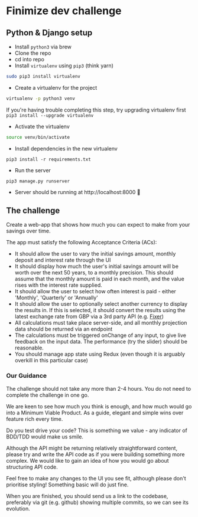 # Finimize dev challenge

## Python & Django setup

* Install `python3` via brew
* Clone the repo
* cd into repo
* Install `virtualenv` using `pip3` (think yarn)

```sh
sudo pip3 install virtualenv
```

* Create a virtualenv for the project

```sh
virtualenv -p python3 venv
```

If you're having trouble completing this step, try upgrading virtualenv first `pip3 install --upgrade virtualenv`

* Activate the virtualenv

```sh
source venv/bin/activate
```

* Install dependencies in the new virtualenv

```
pip3 install -r requirements.txt
```

* Run the server

```
pip3 manage.py runserver
```

* Server should be running at http://localhost:8000 🚀

## The challenge

Create a web-app that shows how much you can expect to make from your savings
over time.

The app must satisfy the following Acceptance Criteria (ACs):

* It should allow the user to vary the initial savings amount, monthly deposit and interest rate through the UI
* It should display how much the user's initial savings amount will be worth
  over the next 50 years, to a monthly precision. This should assume that the monthly amount is paid in each month, and the value rises with the interest rate supplied.
* It should allow the user to select how often interest is paid - either 'Monthly', 'Quarterly' or 'Annually'
* It should allow the user to optionally select another currency to display the results in. If this is selected, it should convert the results using the latest exchange rate from GBP via a 3rd party API (e.g. [Fixer](http://fixer.io/))
* All calculations must take place server-side, and all monthly projection data should be returned via an endpoint
* The calculations must be triggered onChange of any input, to give live feedback on the input data. The performance (try the slider) should be reasonable.
* You should manage app state using Redux (even though it is arguably overkill in this particular case)

### Our Guidance

The challenge should not take any more than 2-4 hours. You do not need to complete the challenge in one go.

We are keen to see how much you think is enough, and how much would go into a Minimum Viable Product. As a guide, elegant and simple wins over feature rich every time.

Do you test drive your code? This is something we value - any indicator of BDD/TDD would make us smile.

Although the API might be returning relatively straightforward content, please try and write the API code as if you were building something more complex. We would like to gain an idea of how you would go about structuring API code.

Feel free to make any changes to the UI you see fit, although please don't prioritise styling! Something basic will do just fine.

When you are finished, you should send us a link to the codebase, preferably via git (e.g. github) showing multiple commits, so we can see its evolution.
